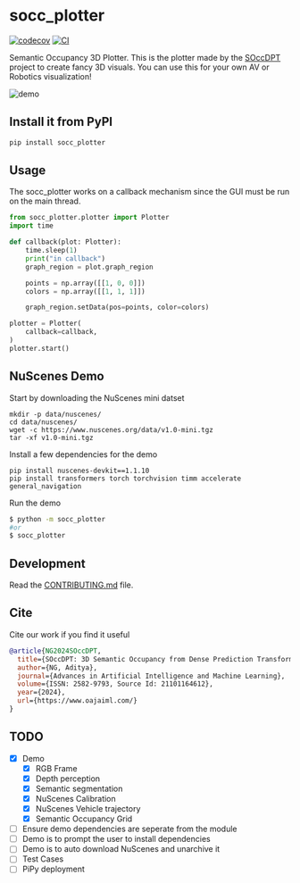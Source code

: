 # socc_plotter

[![codecov](https://codecov.io/gh/AdityaNG/socc_plotter/branch/main/graph/badge.svg?token=socc_plotter_token_here)](https://codecov.io/gh/AdityaNG/socc_plotter)
[![CI](https://github.com/AdityaNG/socc_plotter/actions/workflows/main.yml/badge.svg)](https://github.com/AdityaNG/socc_plotter/actions/workflows/main.yml)

Semantic Occupancy 3D Plotter. This is the plotter made by the [SOccDPT](https://adityang.github.io/SOccDPT) project to create fancy 3D visuals. You can use this for your own AV or Robotics visualization!

![demo](https://github.com/AdityaNG/socc_plotter/raw/main/media/demo.gif)

## Install it from PyPI

```bash
pip install socc_plotter
```

## Usage

The socc_plotter works on a callback mechanism since the GUI must be run on the main thread.
```py
from socc_plotter.plotter import Plotter
import time

def callback(plot: Plotter):
    time.sleep(1)
    print("in callback")
    graph_region = plot.graph_region

    points = np.array([[1, 0, 0]])
    colors = np.array([[1, 1, 1]])

    graph_region.setData(pos=points, color=colors)

plotter = Plotter(
    callback=callback,
)
plotter.start()
```


## NuScenes Demo

Start by downloading the NuScenes mini datset
```
mkdir -p data/nuscenes/
cd data/nuscenes/
wget -c https://www.nuscenes.org/data/v1.0-mini.tgz
tar -xf v1.0-mini.tgz
```

Install a few dependencies for the demo
```
pip install nuscenes-devkit==1.1.10
pip install transformers torch torchvision timm accelerate general_navigation
```

Run the demo
```bash
$ python -m socc_plotter
#or
$ socc_plotter
```

## Development

Read the [CONTRIBUTING.md](CONTRIBUTING.md) file.

## Cite

Cite our work if you find it useful

```bibtex
@article{NG2024SOccDPT,
  title={SOccDPT: 3D Semantic Occupancy from Dense Prediction Transformers trained under memory constraints},
  author={NG, Aditya},
  journal={Advances in Artificial Intelligence and Machine Learning},
  volume={ISSN: 2582-9793, Source Id: 21101164612},
  year={2024},
  url={https://www.oajaiml.com/}
}
``` 

## TODO

- [x] Demo
    - [x] RGB Frame
    - [x] Depth perception
    - [x] Semantic segmentation
    - [x] NuScenes Calibration
    - [x] NuScenes Vehicle trajectory
    - [x] Semantic Occupancy Grid
- [ ] Ensure demo dependencies are seperate from the module
- [ ] Demo is to prompt the user to install dependencies
- [ ] Demo is to auto download NuScenes and unarchive it
- [ ] Test Cases
- [ ] PiPy deployment
